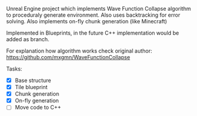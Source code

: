 Unreal Engine project which implements Wave Function Collapse algorithm to proceduraly generate environment. Also uses backtracking for error solving.
Also implements on-fly chunk generation (like Minecraft)

Implemented in Blueprints, in the future C++ implementation would be added as branch.

For explanation how algorithm works check original author: https://github.com/mxgmn/WaveFunctionCollapse

Tasks:
- [X] Base structure
- [X] Tile blueprint
- [X] Chunk generation
- [X] On-fly generation
- [ ] Move code to C++
